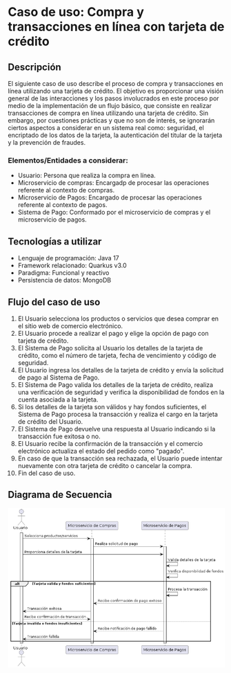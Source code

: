 # Caso de uso: Compra y transacciones en línea con tarjeta de crédito

## Descripción
El siguiente caso de uso describe el proceso de compra y transacciones en línea utilizando una tarjeta de crédito. El objetivo es proporcionar una visión general de las interacciones y los pasos involucrados en este proceso por medio de la implementación de un flujo básico, que consiste en realizar transacciones de compra en línea utilizando una tarjeta de crédito. Sin embargo, por cuestiones prácticas y que no son de interés, se ignorarán ciertos aspectos a considerar en un sistema real como: seguridad,  el encriptado de los datos de la tarjeta, la autenticación del titular de la tarjeta y la prevención de fraudes.

### Elementos/Entidades a considerar:
- Usuario: Persona que realiza la compra en línea.
- Microservicio de compras: Encargadp de procesar las operaciones referente al contexto de compras.
- Microservicio de Pagos: Encargado de procesar las operaciones referente al contexto de pagos.
- Sistema de Pago: Conformado por el microservicio de compras y el microservicio de pagos.

## Tecnologías a utilizar
- Lenguaje de programación: Java 17
- Framework relacionado: Quarkus v3.0
- Paradigma: Funcional y reactivo
- Persistencia de datos: MongoDB

## Flujo del caso de uso
1. El Usuario selecciona los productos o servicios que desea comprar en el sitio web de comercio electrónico.
2. El Usuario procede a realizar el pago y elige la opción de pago con tarjeta de crédito.
3. El Sistema de Pago solicita al Usuario los detalles de la tarjeta de crédito, como el número de tarjeta, fecha de vencimiento y código de seguridad.
4. El Usuario ingresa los detalles de la tarjeta de crédito y envía la solicitud de pago al Sistema de Pago.
5. El Sistema de Pago valida los detalles de la tarjeta de crédito, realiza una verificación de seguridad y verifica la disponibilidad de fondos en la cuenta asociada a la tarjeta.
6. Si los detalles de la tarjeta son válidos y hay fondos suficientes, el Sistema de Pago procesa la transacción y realiza el cargo en la tarjeta de crédito del Usuario.
7. El Sistema de Pago devuelve una respuesta al Usuario indicando si la transacción fue exitosa o no.
8. El Usuario recibe la confirmación de la transacción y el comercio electrónico actualiza el estado del pedido como "pagado".
9. En caso de que la transacción sea rechazada, el Usuario puede intentar nuevamente con otra tarjeta de crédito o cancelar la compra.
10. Fin del caso de uso.

## Diagrama de Secuencia

![Diagrama de Secuencia](diagrama.png)


